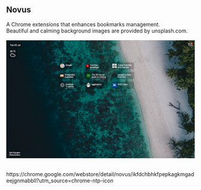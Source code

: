 ## Novus
A Chrome extensions that enhances bookmarks management.
<br>
Beautiful and calming background images are provided by unsplash.com.
<br>
<br>
<img src='./screenshot.png'/>

<br>
https://chrome.google.com/webstore/detail/novus/ikfdchbhkfpepkagkmgadeejgnmabbll?utm_source=chrome-ntp-icon
